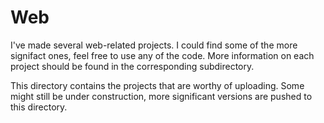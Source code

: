 # Web

I've made several web-related projects. I could find some of the more signifact ones, feel free to use any of the code. More information on each project should be found in the corresponding subdirectory.

This directory contains the projects that are worthy of uploading. Some might still be under construction, more significant versions are pushed to this directory.
